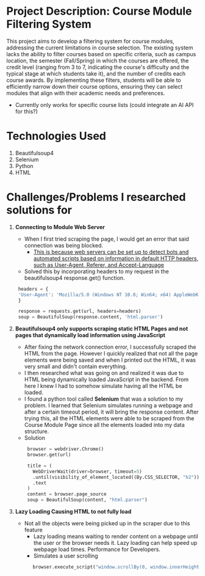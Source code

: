 # Project Description: Course Module Filtering System

This project aims to develop a filtering system for course modules, addressing the current limitations in course selection. The existing system lacks the ability to filter courses based on specific criteria, such as campus location, the semester (Fall/Spring) in which the courses are offered, the credit level (ranging from 3 to 7, indicating the course's difficulty and the typical stage at which students take it), and the number of credits each course awards. By implementing these filters, students will be able to efficiently narrow down their course options, ensuring they can select modules that align with their academic needs and preferences.


- Currently only works for specific course lists (could integrate an AI API for this?)

# Technologies Used
1) Beautifulsoup4
2) Selenium
3) Python
4) HTML

# Challenges/Problems I researched solutions for

1) **Connecting to Module Web Server**
   - When I first tried scraping the page, I would get an error that said connection was being blocked. 
     - [This is because web servers can be set up to detect bots and automated scripts based on information in default HTTP headers, such as User-Agent, Referer, and Accept-Language](https://brightdata.com/blog/web-data/http-headers-for-web-scraping#:~:text=This%20is%20because%20web%20servers,reliability%20of%20your%20scraping%20operations.)
    - Solved this by incorporating headers to my request in the beautifulsoup4 response.get() function.
     ```python
      headers = {
      'User-Agent': 'Mozilla/5.0 (Windows NT 10.0; Win64; x64) AppleWebKit/537.36 (KHTML, like Gecko) Chrome/91.0.4472.124 Safari/537.36'
      }
  
      response = requests.get(url, headers=headers)
      soup = BeautifulSoup(response.content, 'html.parser')
     ```
2) **Beautifulsoup4 only supports scraping static HTML Pages and not pages that dynamically load information using JavaScript**
   - After fixing the network connection error, I successfully scraped the HTML from the page. However I quickly realized that not all the page elements were being saved and when I printed out the HTML, it was very small and didn't contain everything.
   - I then researched what was going on and realized it was due to HTML being dynamically loaded JavaScript in the backend. From here I knew I had to somehow simulate having all the HTML be loaded.
   - I found a python tool called **Selenium** that was a solution to my problem. I learned that Selenium simulates running a webpage and after a certain timeout period, it will bring the response content. After trying this, all the HTML elements were able to be scraped from the Course Module Page since all the elements loaded into my data structure.
   - Solution
     ```python
      browser = webdriver.Chrome()
      browser.get(url) 

      title = (
        WebDriverWait(driver=browser, timeout=5)
        .until(visibility_of_element_located((By.CSS_SELECTOR, "h2")))
        .text
      )
      content = browser.page_source
      soup = BeautifulSoup(content, "html.parser")
     ```

3) **Lazy Loading Causing HTML to not fully load**
   - Not all the objects were being picked up in the scraper due to this feature
        - Lazy loading means waiting to render content on a webpage until the user or the browser needs it. Lazy loading can help speed up webpage load times. Performance for Developers.
        - Simulates a user scrolling
     ```python
        browser.execute_script("window.scrollBy(0, window.innerHeight);")
     ```

